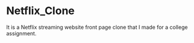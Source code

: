 # Netflix_Clone
It is a Netflix streaming website front page clone that I made for a college assignment.
